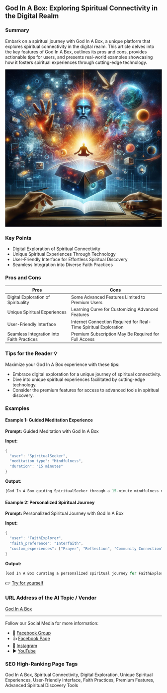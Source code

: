 ## God In A Box: Exploring Spiritual Connectivity in the Digital Realm

### Summary
Embark on a spiritual journey with God In A Box, a unique platform that explores spiritual connectivity in the digital realm. This article delves into the key features of God In A Box, outlines its pros and cons, provides actionable tips for users, and presents real-world examples showcasing how it fosters spiritual experiences through cutting-edge technology.

<img src="./godinabox.webp" alt="God In A Box Image"/>

### Key Points
- Digital Exploration of Spiritual Connectivity
- Unique Spiritual Experiences Through Technology
- User-Friendly Interface for Effortless Spiritual Discovery
- Seamless Integration into Diverse Faith Practices

### Pros and Cons

| Pros                             | Cons                                               |
| -------------------------------- | -------------------------------------------------- |
| Digital Exploration of Spirituality | Some Advanced Features Limited to Premium Users   |
| Unique Spiritual Experiences     | Learning Curve for Customizing Advanced Features |
| User-Friendly Interface           | Internet Connection Required for Real-Time Spiritual Exploration |
| Seamless Integration into Faith Practices | Premium Subscription May Be Required for Full Access|

### Tips for the Reader 💡
Maximize your God In A Box experience with these tips:
- Embrace digital exploration for a unique journey of spiritual connectivity.
- Dive into unique spiritual experiences facilitated by cutting-edge technology.
- Consider the premium features for access to advanced tools in spiritual discovery.

### Examples

#### Example 1: Guided Meditation Experience
**Prompt:** Guided Meditation with God In A Box

**Input:**
```dart
{
  "user": "SpiritualSeeker",
  "meditation_type": "Mindfulness",
  "duration": "15 minutes"
}
```

**Output:**
```dart
[God In A Box guiding SpiritualSeeker through a 15-minute mindfulness meditation experience, fostering a deeper spiritual connection through digital facilitation]
```

#### Example 2: Personalized Spiritual Journey
**Prompt:** Personalized Spiritual Journey with God In A Box

**Input:**
```dart
{
  "user": "FaithExplorer",
  "faith_preference": "Interfaith",
  "custom_experiences": ["Prayer", "Reflection", "Community Connection"]
}
```

**Output:**
```dart
[God In A Box curating a personalized spiritual journey for FaithExplorer, incorporating interfaith elements such as prayer, reflection, and community connection]
```

👉 <a href="https://godinabox.co/" target="_blank">Try for yourself</a>

### URL Address of the AI Topic / Vendor
<a href="https://godinabox.co/" target="_blank">God In A Box</a>

---

Follow our Social Media for more information:

- 📘 <a href="https://www.facebook.com/groups/trionxai" target="_blank">Facebook Group</a>
- 👍 <a href="https://www.facebook.com/ai.trionxai" target="_blank">Facebook Page</a>
- 📸 <a href="https://www.instagram.com/trionxai/" target="_blank">Instagram</a>
- ▶️ <a href="https://www.youtube.com/@robotdocs/" target="_blank">YouTube</a>

### SEO High-Ranking Page Tags
God In A Box, Spiritual Connectivity, Digital Exploration, Unique Spiritual Experiences, User-Friendly Interface, Faith Practices, Premium Features, Advanced Spiritual Discovery Tools